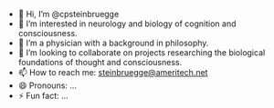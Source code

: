 - 👋 Hi, I’m @cpsteinbruegge  
- 👀 I’m interested in neurology and biology of cognition and consciousness.    
- 🌱 I’m a physician with a background in philosophy.
- 💞️ I’m looking to collaborate on projects researching the biological foundations of thought and consciousness.    
- 📫 How to reach me: steinbruegge@ameritech.net
- 😄 Pronouns: ...
- ⚡ Fun fact: ...

<!---
cpsteinbruegge/cpsteinbruegge is a ✨ special ✨ repository because its `README.md` (this file) appears on your GitHub profile.
You can click the Preview link to take a look at your changes.
--->
